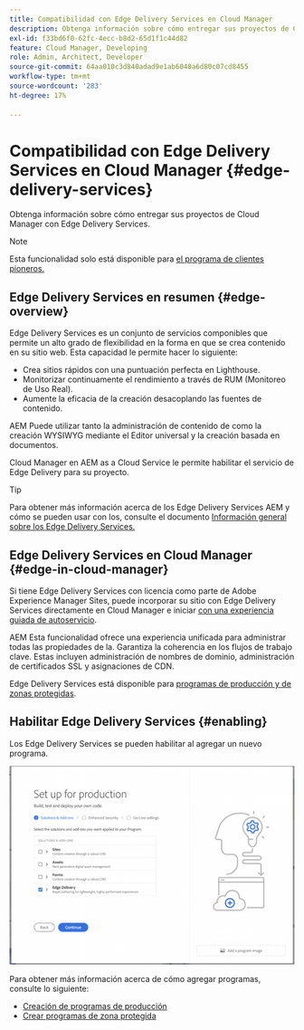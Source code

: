 ```yaml
---
title: Compatibilidad con Edge Delivery Services en Cloud Manager
description: Obtenga información sobre cómo entregar sus proyectos de Cloud Manager con Edge Delivery Services.
exl-id: f33bd6f0-62fc-4ecc-b8d2-65d1f1c44d82
feature: Cloud Manager, Developing
role: Admin, Architect, Developer
source-git-commit: 64aa010c3d840adad9e1ab6040a6d80c07cd8455
workflow-type: tm+mt
source-wordcount: '283'
ht-degree: 17%

---
```


# Compatibilidad con Edge Delivery Services en Cloud Manager {#edge-delivery-services}

Obtenga información sobre cómo entregar sus proyectos de Cloud Manager con Edge Delivery Services.

>[!NOTE]
>
>Esta funcionalidad solo está disponible para [el programa de clientes pioneros.](/help/implementing/cloud-manager/release-notes/current.md#early-adoption)

## Edge Delivery Services en resumen {#edge-overview}

Edge Delivery Services es un conjunto de servicios componibles que permite un alto grado de flexibilidad en la forma en que se crea contenido en su sitio web. Esta capacidad le permite hacer lo siguiente:

* Crea sitios rápidos con una puntuación perfecta en Lighthouse.
* Monitorizar continuamente el rendimiento a través de RUM (Monitoreo de Uso Real).
* Aumente la eficacia de la creación desacoplando las fuentes de contenido.

AEM Puede utilizar tanto la administración de contenido de como la creación WYSIWYG mediante el Editor universal y la creación basada en documentos.

Cloud Manager en AEM as a Cloud Service le permite habilitar el servicio de Edge Delivery para su proyecto.

>[!TIP]
>
>Para obtener más información acerca de los Edge Delivery Services AEM y cómo se pueden usar con los, consulte el documento [Información general sobre los Edge Delivery Services.](/help/edge/overview.md)

## Edge Delivery Services en Cloud Manager {#edge-in-cloud-manager}

Si tiene Edge Delivery Services con licencia como parte de Adobe Experience Manager Sites, puede incorporar su sitio con Edge Delivery Services directamente en Cloud Manager e iniciar [con una experiencia guiada de autoservicio](/help/implementing/cloud-manager/managing-code/private-repositories.md).

AEM Esta funcionalidad ofrece una experiencia unificada para administrar todas las propiedades de la. Garantiza la coherencia en los flujos de trabajo clave. Estas incluyen administración de nombres de dominio, administración de certificados SSL y asignaciones de CDN.

Edge Delivery Services está disponible para [programas de producción y de zonas protegidas](/help/implementing/cloud-manager/getting-access-to-aem-in-cloud/program-types.md).

## Habilitar Edge Delivery Services {#enabling}

Los Edge Delivery Services se pueden habilitar al agregar un nuevo programa.

![Agregar programa de producción con Edge Delivery Services](assets/add-production-program-with-edge.png)

Para obtener más información acerca de cómo agregar programas, consulte lo siguiente:

* [Creación de programas de producción](/help/implementing/cloud-manager/getting-access-to-aem-in-cloud/creating-production-programs.md)
* [Crear programas de zona protegida](/help/implementing/cloud-manager/getting-access-to-aem-in-cloud/creating-sandbox-programs.md)

